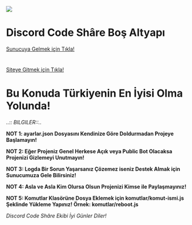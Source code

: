 <img src="https://cdn.discordapp.com/attachments/634056820394295306/655892630651273247/20191130_004133.gif">

<h1>Discord Code Shâre Boş Altyapı</h1>

<a href="https://discord.gg/AybVDd4">
  Sunucuya Gelmek için Tıkla! </a>
  
  <h1></h1>
  
  <a href="https://codeshare.tr.ht">
  Siteye Gitmek için Tıkla! </a>

<h1>Bu Konuda Türkiyenin En İyisi Olma Yolunda!</h1>
  
  
  
_..:: BILGILER::.._

**NOT 1: ayarlar.json Dosyasını Kendinize Göre Doldurmadan Projeye Başlamayın!**

**NOT 2: Eğer Projeniz Genel Herkese Açık veya Public Bot Olacaksa Projenizi Gizlemeyi Unutmayın!**

**NOT 3: Logda Bir Sorun Yaşarsanız Çözemez iseniz Destek Almak için Sunucumuza Gele Bilirsiniz!**

**NOT 4: Asla ve Asla Kim Olursa Olsun Projenizi Kimse ile Paylaşmayınız!**

**NOT 5: Komutlar Klasörüne Dosya Eklemek için komutlar/komut-ismi.js Şeklinde Yükleme Yapınız! Örnek: komutlar/reboot.js**

_Discord Code Shâre Ekibi İyi Günler Diler!_
